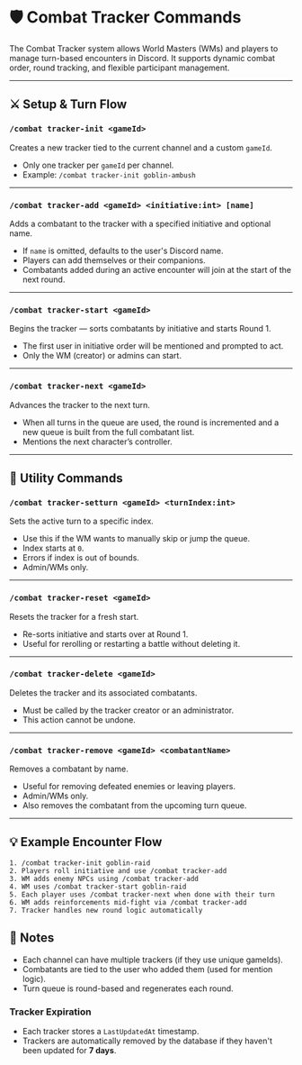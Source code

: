 # 🛡️ Combat Tracker Commands

The Combat Tracker system allows World Masters (WMs) and players to manage turn-based encounters in Discord. It supports dynamic combat order, round tracking, and flexible participant management.

---

## ⚔️ Setup & Turn Flow

### `/combat tracker-init <gameId>`
Creates a new tracker tied to the current channel and a custom `gameId`.

- Only one tracker per `gameId` per channel.
- Example: `/combat tracker-init goblin-ambush`

---

### `/combat tracker-add <gameId> <initiative:int> [name]`
Adds a combatant to the tracker with a specified initiative and optional name.

- If `name` is omitted, defaults to the user's Discord name.
- Players can add themselves or their companions.
- Combatants added during an active encounter will join at the start of the next round.

---

### `/combat tracker-start <gameId>`
Begins the tracker — sorts combatants by initiative and starts Round 1.

- The first user in initiative order will be mentioned and prompted to act.
- Only the WM (creator) or admins can start.

---

### `/combat tracker-next <gameId>`
Advances the tracker to the next turn.

- When all turns in the queue are used, the round is incremented and a new queue is built from the full combatant list.
- Mentions the next character’s controller.

---

## 🔄 Utility Commands

### `/combat tracker-setturn <gameId> <turnIndex:int>`
Sets the active turn to a specific index.

- Use this if the WM wants to manually skip or jump the queue.
- Index starts at `0`.
- Errors if index is out of bounds.
- Admin/WMs only.

---

### `/combat tracker-reset <gameId>`
Resets the tracker for a fresh start.

- Re-sorts initiative and starts over at Round 1.
- Useful for rerolling or restarting a battle without deleting it.

---

### `/combat tracker-delete <gameId>`
Deletes the tracker and its associated combatants.

- Must be called by the tracker creator or an administrator.
- This action cannot be undone.

---

### `/combat tracker-remove <gameId> <combatantName>`
Removes a combatant by name.

- Useful for removing defeated enemies or leaving players.
- Admin/WMs only.
- Also removes the combatant from the upcoming turn queue.

---

## 💡 Example Encounter Flow

```plaintext
1. /combat tracker-init goblin-raid
2. Players roll initiative and use /combat tracker-add
3. WM adds enemy NPCs using /combat tracker-add
4. WM uses /combat tracker-start goblin-raid
5. Each player uses /combat tracker-next when done with their turn
6. WM adds reinforcements mid-fight via /combat tracker-add
7. Tracker handles new round logic automatically
```

## 🧠 Notes
- Each channel can have multiple trackers (if they use unique gameIds).
- Combatants are tied to the user who added them (used for mention logic).
- Turn queue is round-based and regenerates each round.

### Tracker Expiration
- Each tracker stores a `LastUpdatedAt` timestamp.
- Trackers are automatically removed by the database if they haven't been updated for **7 days**.
